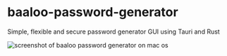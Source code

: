 # baaloo-password-generator
Simple, flexible and secure password generator GUI using Tauri and Rust

![screenshot of baaloo password generator on mac os](https://imgur.com/OxJWBJc.jpg)
